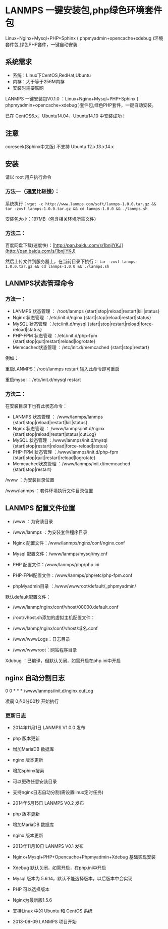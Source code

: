 LANMPS 一键安装包,php绿色环境套件包
=====================================

Linux+Nginx+Mysql+PHP+Sphinx ( phpmyadmin+opencache+xdebug )环境套件包,绿色PHP套件，一键自动安装

系统需求
-------------------------------------

* 系统：Linux下CentOS,RedHat,Ubuntu
* 内存：大于等于256M内存 
* 安装时需要联网

LANMPS 一键安装包V0.1.0 ：Linux+Nginx+Mysql+PHP+Sphinx ( phpmyadmin+opencache+xdebug )套件包,绿色PHP套件，一键自动安装。
> 
已在 CentOS6.x，Ubuntu14.04，Ubuntu14.10 中安装成功！

注意
------------------------------------
coreseek(Sphinx中文版) 不支持 Ubuntu 12.x,13.x,14.x

安装
-----------------------------------

请以  root  用户执行命令
### 方法一（速度比较慢）：
系统执行：`wget -c http://www.lanmps.com/soft/lanmps-1.0.0.tar.gz && tar -zxvf lanmps-1.0.0.tar.gz && cd lanmps-1.0.0 && ./lanmps.sh`

安装包大小：197MB（包含相关环境所需文件）
### 方法二：
百度网盘下载(速度快)：[http://pan.baidu.com/s/1bnjIYKJ](http://pan.baidu.com/s/1bnjIYKJ)

然后上传文件到服务器上，在当前目录下执行：
`tar -zxvf lanmps-1.0.0.tar.gz && cd lanmps-1.0.0 && ./lanmps.sh`

LANMPS状态管理命令
------------------------------------

### 方法一：

* LANMPS      状态管理 ： /root/lanmps {start|stop|reload|restart|kill|status}
* Nginx            状态管理 ：/etc/init.d/nginx {start|stop|reload|restart|status}
* MySQL          状态管理 ：/etc/init.d/mysql {start|stop|restart|reload|force-reload|status}
* PHP-FPM     状态管理 ：/etc/init.d/php-fpm {start|stop|quit|restart|reload|logrotate}
* Memcached状态管理 ：/etc/init.d/memcached {start|stop|restart}

例如：
> 
重启LANMPS：/root/lanmps restart           输入此命令即可重启
> 
重启mysql     ：/etc/init.d/mysql restart

### 方法二：
在安装目录下也有此状态命令：

* LANMPS      状态管理 ： /www/lanmps/lanmps {start|stop|reload|restart|kill|status}
* Nginx            状态管理 ： /www/lanmps/init.d/nginx {start|stop|reload|restart|status|cutLog}
* MySQL          状态管理 ：/www/lanmps/init.d/mysql {start|stop|restart|reload|force-reload|status}
* PHP-FPM     状态管理 ：/www/lanmps/init.d/php-fpm {start|stop|quit|restart|reload|logrotate}
* Memcached状态管理 ：/www/lanmps/init.d/memcached {start|stop|restart}

> 
/www                     ：为安装目录位置
> 
/www/lanmps ：套件环境执行文件目录位置

LANMPS 配置文件位置
-----------------------------------------
* /www                     ：为安装目录
* /www/lanmps ：为安装套件程序目录

* Nginx       配置文件：/www/lanmps/nginx/conf/nginx.conf
* Mysql       配置文件：/www/lanmps/mysql/my.cnf
* PHP           配置文件：/www/lanmps/php/php.ini
* PHP-FPM配置文件：/www/lanmps/php/etc/php-fpm.conf
* phpMyadmin目录 ：/www/wwwroot/default/_phpmyadmin/

默认default配置文件：
* /www/lanmp/nginx/conf/vhost/00000.default.conf

* /root/vhost.sh添加的虚拟主机配置文件：
* /www/lanmp/nginx/conf/vhost/域名.conf

* /www/wwwLogs：日志目录
* /www/wwwroot：网站程序目录

Xdubug ：已编译，但默认关闭，如需开启在php.ini中开启

nginx 自动分割日志
--------------------------------------------
0 0 * * * /www/lanmps/init.d/nginx cutLog
> 
凌晨 0点0分00秒 开始执行

### 更新日志
* 2014年11月1日 LANMPS V1.0.0 发布

 * php 版本更新
 * 增加MariaDB 数据库
 * nginx 版本更新
 * 增加sphinx搜索
 * 可以更改任意安装目录
 * 支持nginx日志自动分割(需设置linux定时任务)

* 2014年5月15日 LANMPS V0.2 发布

 * php 版本更新
 * 增加MariaDB 数据库
 * nginx 版本更新

* 2013年11月10日 LANMPS V0.1 发布

 * Nginx+Mysql+PHP+Opencache+Phpmyadmin+Xdebug 基础实现安装
 * Xdebug 默认关闭，如需开启，在php.ini中开启
 * Mysql 版本为 5.6.14，默认不能选择版本，以后版本中会实现
 * PHP 可以选择版本
 * Nginx为最新版1.5.6
 * 支持Linux 中的  Ubuntu 和 CentOS 系统

* 2013-09-09 LANMPS  项目开始